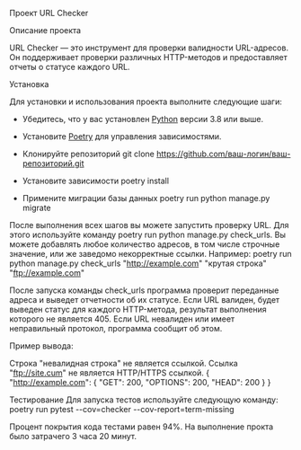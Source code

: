 Проект URL Checker

Описание проекта

URL Checker — это инструмент для проверки валидности URL-адресов.
Он поддерживает проверки различных HTTP-методов и предоставляет отчеты о статусе каждого URL.

Установка

Для установки и использования проекта выполните следующие шаги:

- Убедитесь, что у вас установлен [Python](https://www.python.org/downloads/) версии 3.8 или выше.
- Установите [Poetry](https://python-poetry.org/docs/#installation) для управления зависимостями.

- Клонируйте репозиторий git clone https://github.com/ваш-логин/ваш-репозиторий.git
- Установите зависимости poetry install
- Примените миграции базы данных poetry run python manage.py migrate

После выполнения всех шагов вы можете запустить проверку URL. 
Для этого используйте команду poetry run python manage.py check_urls.
Вы можете добавлять любое количество адресов, в том числе строчные значение, или же заведомо некорректные ссылки.
Например: poetry run python manage.py check_urls "http://example.com" "крутая строка" "ftp://example.com"

После запуска команды check_urls программа проверит переданные адреса и выведет отчетности об их статусе.
Если URL валиден, будет выведен статус для каждого HTTP-метода, результат выполнения которого не является 405.
Если URL невалиден или имеет неправильный протокол, программа сообщит об этом.

Пример вывода:

Строка "невалидная строка" не является ссылкой.
Ссылка "ftp://site.cum" не является HTTP/HTTPS ссылкой.
{
    "http://example.com": {
        "GET": 200,
        "OPTIONS": 200,
        "HEAD": 200
    }
}

Тестирование
Для запуска тестов используйте следующую команду:
poetry run pytest --cov=checker --cov-report=term-missing

Процент покрытия кода тестами равен 94%.
На выполнение прокта было затрачего 3 часа 20 минут.
